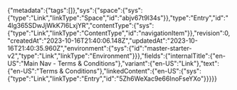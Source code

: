 {"metadata":{"tags":[]},"sys":{"space":{"sys":{"type":"Link","linkType":"Space","id":"abjv67t9l34s"}},"type":"Entry","id":"4lg365SDwJjWkK7l6LxjYR","contentType":{"sys":{"type":"Link","linkType":"ContentType","id":"navigationItem"}},"revision":0,"createdAt":"2023-10-16T21:40:06.148Z","updatedAt":"2023-10-16T21:40:35.960Z","environment":{"sys":{"id":"master-starter-v2","type":"Link","linkType":"Environment"}}},"fields":{"internalTitle":{"en-US":"Main Nav - Terms & Conditions"},"variant":{"en-US":"Link"},"text":{"en-US":"Terms & Conditions"},"linkedContent":{"en-US":{"sys":{"type":"Link","linkType":"Entry","id":"5Zh6WeXac9e66InoFseYXo"}}}}}